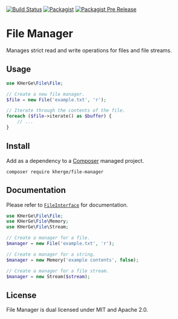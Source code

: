 [![Build Status](https://travis-ci.org/kherge/php.file-manager.svg?branch=master)](https://travis-ci.org/kherge/php.file-manager)
[![Packagist](https://img.shields.io/packagist/v/kherge/file-manager.svg)](https://packagist.org/packages/kherge/file-manager)
[![Packagist Pre Release](https://img.shields.io/packagist/vpre/kherge/file-manager.svg)](https://packagist.org/packages/kherge/file-manager)

File Manager
============

Manages strict read and write operations for files and file streams.

Usage
-----

```php
use KHerGe\File\File;

// Create a new file manager.
$file = new File('example.txt', 'r');

// Iterate through the contents of the file.
foreach ($file->iterate() as $buffer) {
    // ...
}
```

Install
-------

Add as a dependency to a [Composer][] managed project.

    composer require kherge/file-manager

[Composer]: https://getcomposer.org/

Documentation
-------------

Please refer to [`FileInterface`][] for documentation.

[`FileInterface`]: src/KHerGe/File/FileInterface.php

```php
use KHerGe\File\File;
use KHerGe\File\Memory;
use KHerGe\File\Stream;

// Create a manager for a file.
$manager = new File('example.txt', 'r');

// Create a manager for a string.
$manager = new Memory('example contents', false);

// Create a manager for a file stream.
$manager = new Stream($stream);
```

License
-------

File Manager is dual licensed under MIT and Apache 2.0.
